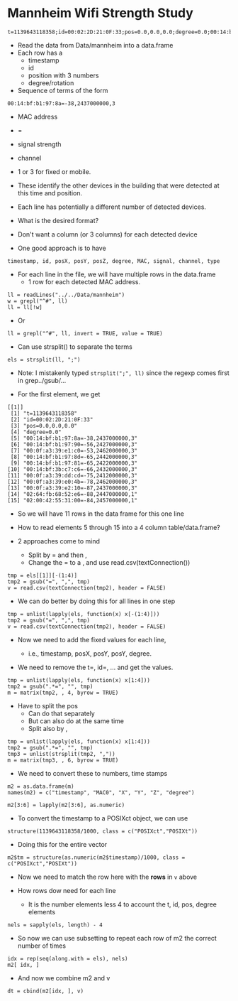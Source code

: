 # Mannheim Wifi Strength Study 

```
t=1139643118358;id=00:02:2D:21:0F:33;pos=0.0,0.0,0.0;degree=0.0;00:14:bf:b1:97:8a=-38,2437000000,3;00:14:bf:b1:97:90=-56,2427000000,3;00:0f:a3:39:e1:c0=-53,2462000000,3;00:14:bf:b1:97:8d=-65,2442000000,3;00:14:bf:b1:97:81=-65,2422000000,3;00:14:bf:3b:c7:c6=-66,2432000000,3;00:0f:a3:39:dd:cd=-75,2412000000,3;00:0f:a3:39:e0:4b=-78,2462000000,3;00:0f:a3:39:e2:10=-87,2437000000,3;02:64:fb:68:52:e6=-88,2447000000,1;02:00:42:55:31:00=-84,2457000000,1
```


+ Read the data from Data/mannheim into a data.frame
+ Each row has a
  + timestamp
  + id
  + position with 3 numbers 
  + degree/rotation
+ Sequence of terms of the form
```
00:14:bf:b1:97:8a=-38,2437000000,3
```
   + MAC address
   + =
   + signal strength
   + channel
   + 1 or 3 for fixed or mobile.

+ These identify the other devices in the building that were detected at this time and position.

+ Each line has potentially a different number of detected devices.


+ What is the desired format?

+ Don't want a column  (or 3 columns) for each detected device

+ One good approach is to have 
```
timestamp, id, posX, posY, posZ, degree, MAC, signal, channel, type
```

+ For each line in the file, we will have multiple rows in the data.frame
   + 1 row for each detected MAC address.



```
ll = readLines("../../Data/mannheim")
w = grepl("^#", ll)
ll = ll[!w]
```

+ Or
```
ll = grepl("^#", ll, invert = TRUE, value = TRUE)
```


+ Can use strsplit() to separate the terms
```
els = strsplit(ll, ";")
```
   + Note: I mistakenly typed `strsplit(";", ll)` since the regexp comes first in grep../gsub/...


+ For the first element, we get
```
[[1]]
 [1] "t=1139643118358"                   
 [2] "id=00:02:2D:21:0F:33"              
 [3] "pos=0.0,0.0,0.0"                   
 [4] "degree=0.0"                        
 [5] "00:14:bf:b1:97:8a=-38,2437000000,3"
 [6] "00:14:bf:b1:97:90=-56,2427000000,3"
 [7] "00:0f:a3:39:e1:c0=-53,2462000000,3"
 [8] "00:14:bf:b1:97:8d=-65,2442000000,3"
 [9] "00:14:bf:b1:97:81=-65,2422000000,3"
[10] "00:14:bf:3b:c7:c6=-66,2432000000,3"
[11] "00:0f:a3:39:dd:cd=-75,2412000000,3"
[12] "00:0f:a3:39:e0:4b=-78,2462000000,3"
[13] "00:0f:a3:39:e2:10=-87,2437000000,3"
[14] "02:64:fb:68:52:e6=-88,2447000000,1"
[15] "02:00:42:55:31:00=-84,2457000000,1"
```

+ So we will have 11 rows in the data frame for this one line

+ How to read elements 5 through 15 into a 4 column table/data.frame?

+ 2 approaches come to mind
  + Split by = and then ,
  + Change the = to a , and use read.csv(textConnection())

```
tmp = els[[1]][-(1:4)]
tmp2 = gsub("=", ",", tmp)
v = read.csv(textConnection(tmp2), header = FALSE)
```


+ We can do better by doing this for all lines in one step
```
tmp = unlist(lapply(els, function(x) x[-(1:4)]))
tmp2 = gsub("=", ",", tmp)
v = read.csv(textConnection(tmp2), header = FALSE)
```

+ Now we need to add the fixed values for each line, 
   + i.e., timestamp, posX, posY, posY, degree.
   
+ We need to remove the t=, id=, ... and get the values.

```
tmp = unlist(lapply(els, function(x) x[1:4]))
tmp2 = gsub(".*=", "", tmp)
m = matrix(tmp2, , 4, byrow = TRUE)
```

+ Have to split the pos
   + Can do that separately
   + But can also do at the same time
   + Split also by ,
```
tmp = unlist(lapply(els, function(x) x[1:4]))
tmp2 = gsub(".*=", "", tmp)
tmp3 = unlist(strsplit(tmp2, ","))
m = matrix(tmp3, , 6, byrow = TRUE)
```

+ We need to convert these to numbers, time stamps

```
m2 = as.data.frame(m)
names(m2) = c("timestamp", "MAC0", "X", "Y", "Z", "degree")

m2[3:6] = lapply(m2[3:6], as.numeric)
```

+ To convert the timestamp to a POSIXct object, we can use
```
structure(1139643118358/1000, class = c("POSIXct","POSIXt"))
```

+ Doing this for the entire vector
```
m2$tm = structure(as.numeric(m2$timestamp)/1000, class = c("POSIXct","POSIXt"))
```

+ Now we need to match the row here with the **rows** in `v` above

+ How rows dow need for each line
    + It is the number elements  less 4 to account the t, id, pos, degree elements
```
nels = sapply(els, length) - 4
```

+ So now we can use subsetting to repeat each row of m2 the correct number of times
```
idx = rep(seq(along.with = els), nels)
m2[ idx, ]
```

+ And now we combine m2 and v
```
dt = cbind(m2[idx, ], v)
```
